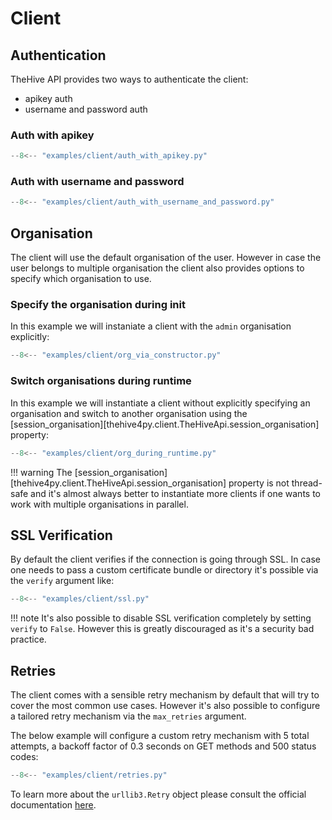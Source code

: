 # Client

## Authentication

TheHive API provides two ways to authenticate the client:

- apikey auth
- username and password auth

### Auth with apikey

```python
--8<-- "examples/client/auth_with_apikey.py"
```

### Auth with username and password

```python
--8<-- "examples/client/auth_with_username_and_password.py"
```

## Organisation

The client will use the default organisation of the user. However in case the user belongs to multiple organisation the client also provides options to specify which organisation to use.


### Specify the organisation during init

In this example we will instaniate a client with the `admin` organisation explicitly:

```python
--8<-- "examples/client/org_via_constructor.py"
```

### Switch organisations during runtime

In this example we will instantiate a client without explicitly specifying an organisation and switch to another organisation using the [session_organisation][thehive4py.client.TheHiveApi.session_organisation] property:

```python
--8<-- "examples/client/org_during_runtime.py"
```

!!! warning
    The [session_organisation][thehive4py.client.TheHiveApi.session_organisation] property is not thread-safe and it's almost always better to instantiate more clients if one wants to work with multiple organisations in parallel.


## SSL Verification

By default the client verifies if the connection is going through SSL.
In case one needs to pass a custom certificate bundle or directory it's possible via the `verify` argument like:

```python
--8<-- "examples/client/ssl.py"
```

!!! note
    It's also possible to disable SSL verification completely by setting `verify` to `False`. 
    However this is greatly discouraged as it's a security bad practice.


## Retries

The client comes with a sensible retry mechanism by default that will try to cover the most common use cases.
However it's also possible to configure a tailored retry mechanism via the `max_retries` argument.

The below example will configure a custom retry mechanism with 5 total attempts, a backoff factor of 0.3 seconds on GET methods and 500 status codes: 

```python
--8<-- "examples/client/retries.py"
```

To learn more about the `urllib3.Retry` object please consult the official documentation [here](https://urllib3.readthedocs.io/en/stable/reference/urllib3.util.html#urllib3.util.Retry).


